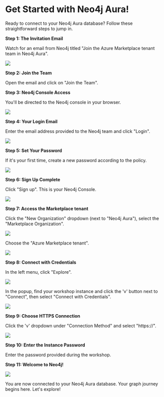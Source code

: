 # Get Started with Neo4j Aura! 

Ready to connect to your Neo4j Aura database? Follow these straightforward steps to jump in.

**Step 1: The Invitation Email**

Watch for an email from Neo4j titled "Join the Azure Marketplace tenant team in Neo4j Aura".

![](images/21.png)

**Step 2: Join the Team**

Open the email and click on "Join the Team".

**Step 3: Neo4j Console Access**

You'll be directed to the Neo4j console in your browser.

![](images/22.png)

**Step 4: Your Login Email**

Enter the email address provided to the Neo4j team and click "Login".

![](images/23.png)

**Step 5: Set Your Password**

If it's your first time, create a new password according to the policy.

![](images/24.png)

**Step 6: Sign Up Complete**

Click "Sign up". This is your Neo4j Console.

![](images/25.png)

**Step 7: Access the Marketplace tenant**

Click the "New Organization" dropdown (next to "Neo4j Aura"), select the "Marketplace Organization".

![](images/26.png)

Choose the "Azure Marketplace tenant".

![](images/27.png)

**Step 8: Connect with Credentials**

In the left menu, click "Explore". 

![](images/28.png)

In the popup, find your workshop instance and click the 'v' button next to "Connect", then select "Connect with Credentials".

![](images/29.png)

**Step 9: Choose HTTPS Connection**

Click the 'v' dropdown under "Connection Method" and select "https://".

![](images/30.png)

**Step 10: Enter the Instance Password**

Enter the password provided during the workshop.

**Step 11: Welcome to Neo4j!**

![](images/31.png)

You are now connected to your Neo4j Aura database. Your graph journey begins here. Let's explore!